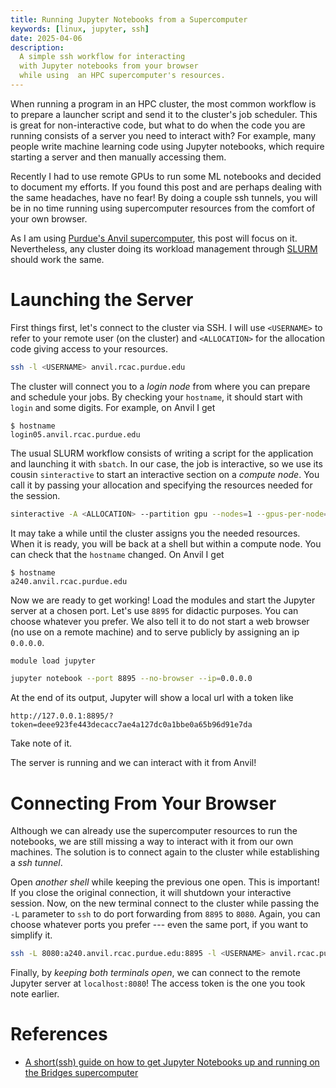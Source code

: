 ```yaml
---
title: Running Jupyter Notebooks from a Supercomputer
keywords: [linux, jupyter, ssh]
date: 2025-04-06
description:
  A simple ssh workflow for interacting
  with Jupyter notebooks from your browser
  while using  an HPC supercomputer's resources.
---
```


When running a program in an HPC cluster,
the most common workflow is to prepare a launcher script and send it to the cluster's job scheduler.
This is great for non-interactive code,
but what to do when the code you are running consists of a server you need to interact with?
For example, many people write machine learning code using Jupyter notebooks,
which require starting a server and then manually accessing them.

Recently I had to use remote GPUs to run some ML notebooks and decided to document my efforts.
If you found this post and are perhaps dealing with the same headaches, have no fear!
By doing a couple ssh tunnels,
you will be in no time running using supercomputer resources from the comfort of your own browser.

As I am using [Purdue's Anvil supercomputer](https://www.rcac.purdue.edu/anvil),
this post will focus on it.
Nevertheless, any cluster doing its workload management
through [SLURM](https://slurm.schedmd.com/overview.html) should work the same.

Launching the Server
====================

First things first, let's connect to the cluster via SSH.
I will use `<USERNAME>` to refer to your remote user (on the cluster)
and `<ALLOCATION>` for the allocation code giving access to your resources.

```sh
ssh -l <USERNAME> anvil.rcac.purdue.edu
```

The cluster will connect you to a _login node_ from where you can
prepare and schedule your jobs.
By checking your `hostname`,
it should start with `login` and some digits.
For example, on Anvil I get

    $ hostname
    login05.anvil.rcac.purdue.edu

The usual SLURM workflow consists of writing a script for the application
and launching it with `sbatch`.
In our case, the job is interactive,
so we use its cousin `sinteractive` to start an interactive section on a _compute node_.
You call it by passing your allocation and specifying the resources needed for the session.

```sh
sinteractive -A <ALLOCATION> --partition gpu --nodes=1 --gpus-per-node=1 --time=3:00:00
```

It may take a while until the cluster assigns you the needed resources.
When it is ready, you will be back at a shell but within a compute node.
You can check that the `hostname` changed. On Anvil I get

    $ hostname
    a240.anvil.rcac.purdue.edu

Now we are ready to get working!
Load the modules and start the Jupyter server at a chosen port.
Let's use `8895` for didactic purposes. You can choose whatever you prefer.
We also tell it to do not start a web browser (no use on a remote machine)
and to serve publicly by assigning an ip `0.0.0.0`.


```sh
module load jupyter

jupyter notebook --port 8895 --no-browser --ip=0.0.0.0
```

At the end of its output,
Jupyter will show a local url with a token like

    http://127.0.0.1:8895/?token=deee923fe443decacc7ae4a127dc0a1bbe0a65b96d91e7da

Take note of it.

The server is running and we can interact with it from Anvil!

Connecting From Your Browser
============================

Although we can already use the supercomputer resources to run the notebooks,
we are still missing a way to interact with it from our own machines.
The solution is to connect again to the cluster while establishing a _ssh tunnel_.

Open _another shell_ while keeping the previous one open. This is important!
If you close the original connection, it will shutdown your interactive session.
Now, on the new terminal connect to the cluster while passing the `-L` parameter to `ssh`
to do port forwarding from `8895` to `8080`.
Again, you can choose whatever ports you prefer --- even the same port, if you want to simplify it. 

```sh
ssh -L 8080:a240.anvil.rcac.purdue.edu:8895 -l <USERNAME> anvil.rcac.purdue.edu
```

Finally, by _keeping both terminals open_,
we can connect to the remote Jupyter server at `localhost:8080`!
The access token is the one you took note earlier.

References
==========

- [A short(ssh) guide on how to get Jupyter Notebooks up and running on the Bridges supercomputer](https://gist.github.com/mcburton/d80e4395cd82737d3677c570aa31ee40)
